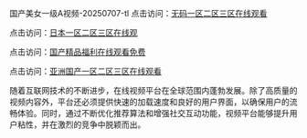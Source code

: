 国产美女一级A视频-20250707-tl
点击访问：<a href="https://vassv.pages.dev/">无码一区二区三区在线观看</a>

点击访问：<a href="https://gsd-agv.pages.dev/">日本一区二区三区在线观</a>

点击访问：<a href="https://gda-c7m.pages.dev/">国产精品福利在线观看免费</a>

点击访问：<a href="https://tfda.pages.dev/">亚洲国产一区二区三区在线观看</a>

随着互联网技术的不断进步，在线视频平台在全球范围内蓬勃发展。除了高质量的视频内容外，平台还必须提供快速的加载速度和良好的用户界面，以确保用户的流畅体验。同时，通过不断优化推荐算法和增强社交互动功能，视频平台能够提升用户粘性，并在激烈的竞争中脱颖而出。

<span style="display:none;">[Canonical link](https://github.com/da07072025/da04 ）</span>
